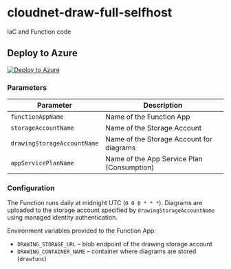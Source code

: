 # cloudnet-draw-full-selfhost
IaC and Function code

## Deploy to Azure


[![Deploy to Azure](https://aka.ms/deploytoazurebutton)](https://portal.azure.com/#create/Microsoft.Template/uri/https%3A%2F%2Fraw.githubusercontent.com%2Fkrhatland%2Fcloudnet-draw-full-selfhost%2Fmain%2Finfra%2Fmain.json)


### Parameters

| Parameter            | Description                                  |
|-----------------------|----------------------------------------------|
| `functionAppName`    | Name of the Function App                     |
| `storageAccountName` | Name of the Storage Account                  |
| `drawingStorageAccountName` | Name of the Storage Account for diagrams |
| `appServicePlanName` | Name of the App Service Plan (Consumption)   |

### Configuration

The Function runs daily at midnight UTC (`0 0 0 * * *`). Diagrams are uploaded
to the storage account specified by `drawingStorageAccountName` using managed
identity authentication.

Environment variables provided to the Function App:

- `DRAWING_STORAGE_URL` – blob endpoint of the drawing storage account
- `DRAWING_CONTAINER_NAME` – container where diagrams are stored (`drawfunc`)

